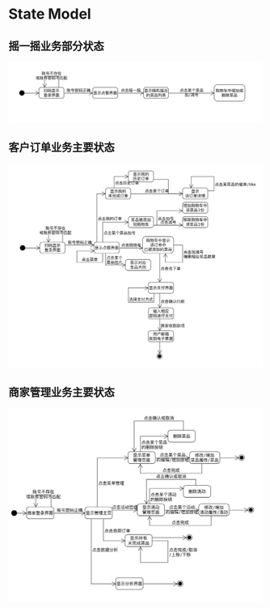 # State Model

## 摇一摇业务部分状态
![](./assets/stateModel_swing.jpg)


## 客户订单业务主要状态
![](./assets/stateModel2C.jpg)


## 商家管理业务主要状态
![](./assets/stateModel2B.jpg)

